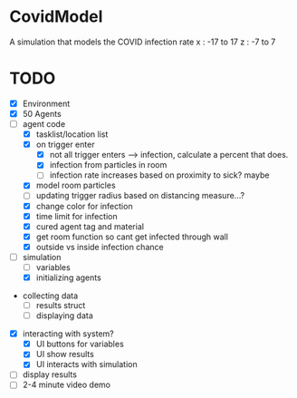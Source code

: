# CovidModel
A simulation that models the COVID infection rate
x : -17 to 17
z : -7 to 7
# TODO
- [x] Environment
- [x] 50 Agents
- [ ] agent code
  - [x] tasklist/location list
  - [x] on trigger enter
    - [x] not all trigger enters --> infection, calculate a percent that does.
    - [x] infection from particles in room
    - [ ] infection rate increases based on proximity to sick? maybe
  - [x] model room particles
  - [ ] updating trigger radius based on distancing measure...?
  - [x] change color for infection
  - [x] time limit for infection
  - [x] cured agent tag and material
  - [x] get room function so cant get infected through wall
  - [x] outside vs inside infection chance
- [ ] simulation
  - [ ] variables
  - [x] initializing agents
- collecting data
  - [ ] results struct 
  - [ ] displaying data
- [x] interacting with system?
  - [x] UI buttons for variables
  - [x] UI  show results
  - [x] UI interacts with simulation
- [ ] display results
- [ ] 2-4 minute video demo
